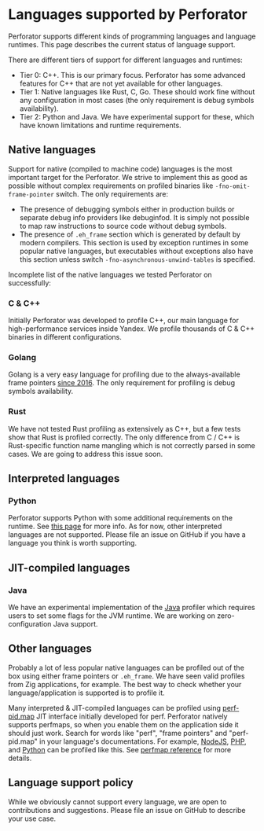 # Languages supported by Perforator

Perforator supports different kinds of programming languages and language runtimes. This page describes the current status of language support.

There are different tiers of support for different languages and runtimes:
- Tier 0: C++. This is our primary focus. Perforator has some advanced features for C++ that are not yet available for other languages.
- Tier 1: Native languages like Rust, C, Go. These should work fine without any configuration in most cases (the only requirement is debug symbols availability).
- Tier 2: Python and Java. We have experimental support for these, which have known limitations and runtime requirements.

## Native languages
Support for native (compiled to machine code) languages is the most important target for the Perforator. We strive to implement this as good as possible without complex requirements on profiled binaries like `-fno-omit-frame-pointer` switch. The only requirements are:
- The presence of debugging symbols either in production builds or separate debug info providers like debuginfod. It is simply not possible to map raw instructions to source code without debug symbols.
- The presence of `.eh_frame` section which is generated by default by modern compilers. This section is used by exception runtimes in some popular native languages, but executables without exceptions also have this section unless switch `-fno-asynchronous-unwind-tables` is specified.

Incomplete list of the native languages we tested Perforator on successfully:

### C & C++
Initially Perforator was developed to profile C++, our main language for high-performance services inside Yandex. We profile thousands of C & C++ binaries in different configurations.

### Golang
Golang is a very easy language for profiling due to the always-available frame pointers [since 2016](https://github.com/golang/go/issues/15840). The only requirement for profiling is debug symbols availability.

### Rust
We have not tested Rust profiling as extensively as C++, but a few tests show that Rust is profiled correctly. The only difference from C / C++ is Rust-specific function name mangling which is not correctly parsed in some cases. We are going to address this issue soon.

## Interpreted languages
### Python
Perforator supports Python with some additional requirements on the runtime. See [this page](./python/profiling.md) for more info. As for now, other interpreted languages are not supported. Please file an issue on GitHub if you have a language you think is worth supporting.

## JIT-compiled languages
### Java
We have an experimental implementation of the [Java](./java/) profiler which requires users to set some flags for the JVM runtime. We are working on zero-configuration Java support.

## Other languages
Probably a lot of less popular native languages can be profiled out of the box using either frame pointers or `.eh_frame`. We have seen valid profiles from Zig applications, for example. The best way to check whether your language/application is supported is to profile it.

Many interpreted & JIT-compiled languages can be profiled using [perf-pid.map](https://git.kernel.org/pub/scm/linux/kernel/git/perf/perf-tools-next.git/tree/tools/perf/Documentation/jit-interface.txt?h=perf-tools-next) JIT interface initially developed for perf. Perforator natively supports perfmaps, so when you enable them on the application side it should just work. Search for words like "perf", "frame pointers" and "perf-pid.map" in your language's documentations. For example, [NodeJS](https://nodejs.org/en/learn/diagnostics/poor-performance/using-linux-perf), [PHP](https://wiki.php.net/rfc/jit), and [Python](https://docs.python.org/3/c-api/perfmaps.html) can be profiled like this. See [perfmap reference](../perfmap.md) for more details.

## Language support policy
While we obviously cannot support every language, we are open to contributions and suggestions. Please file an issue on GitHub to describe your use case.
